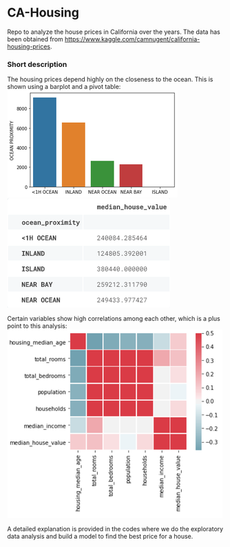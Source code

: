 # CA-Housing
Repo to analyze the house prices in California over the years. The data has been obtained from https://www.kaggle.com/camnugent/california-housing-prices.  
### Short description
The housing prices depend highly on the closeness to the ocean. This is shown using a barplot and a pivot table:  
![prox](proximity.png)  ![ocean](proximity_value.png)  
  
Certain variables show high correlations among each other, which is a plus point to this analysis:  
![corr](correlation.png)  

A detailed explanation is provided in the codes where we do the exploratory data analysis and build a model to find the best price for a house.
